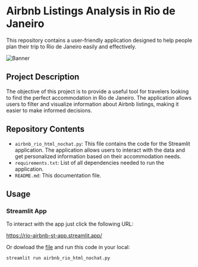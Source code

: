# Airbnb Listings Analysis in Rio de Janeiro

This repository contains  a user-friendly application designed to help people plan their trip to Rio de Janeiro easily and effectively. 

![Banner](https://images.adsttc.com/media/images/6449/6c61/2def/3401/7a85/1139/slideshow/a-historia-do-calcadao-de-copacabana_3.jpg?1682533486)

## Project Description

The objective of this project is to provide a useful tool for travelers looking to find the perfect accommodation in Rio de Janeiro. The application allows users to filter and visualize information about Airbnb listings, making it easier to make informed decisions.

## Repository Contents

- `airbnb_rio_html_nochat.py`: This file contains the code for the Streamlit application. The application allows users to interact with the data and get personalized information based on their accommodation needs.
- `requirements.txt`: List of all dependencies needed to run the application.
- `README.md`: This documentation file.

## Usage

### Streamlit App

To interact with the app just click the following URL: 

https://rio-airbnb-st-app.streamlit.app/

Or dowload the [file](https://github.com/MarBenitez/airbnb-rio-streamlit-app/blob/main/airbnb_rio_html_nochat.py) and run this code in your local:

```sh
streamlit run airbnb_rio_html_nochat.py
